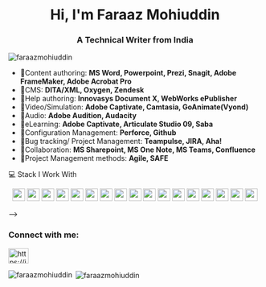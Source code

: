 <h1 align="center">Hi, I'm Faraaz Mohiuddin</h1>
<h3 align="center">A Technical Writer from India</h3>

<p align="left"> <img src="https://komarev.com/ghpvc/?username=faraazmohiuddin&label=Profile%20views&color=0e75b6&style=flat" alt="faraazmohiuddin" /> </p>

- 💬Content authoring: **MS Word, Powerpoint, Prezi, Snagit, Adobe FrameMaker, Adobe Acrobat Pro**
- 💬CMS: **DITA/XML, Oxygen, Zendesk**
- 💬Help authoring: **Innovasys Document X, WebWorks ePublisher**
- 💬Video/Simulation: **Adobe Captivate, Camtasia, GoAnimate(Vyond)**
- 💬Audio: **Adobe Audition, Audacity**
- 💬eLearning: **Adobe Captivate, Articulate Studio 09, Saba**
- 💬Configuration Management: **Perforce, Github**
- 💬Bug tracking/ Project Management: **Teampulse, JIRA, Aha!**
- 💬Collaboration: **MS Sharepoint, MS One Note, MS Teams, Confluence**
- 💬Project Management methods: **Agile, SAFE**



💻 Stack I Work With

<p align="center">
<img src="https://img.shields.io/badge/CMS%20-DITA%2FXML%20%7C%20Oxygen%20%7C%20Zendesk-blue?&style=for-the-badge" height="25"/>
<img src="https://img.shields.io/badge/php-8892BF.svg?&style=for-the-badge&logo=php&logoColor=white" height="25"/>
<img src="https://img.shields.io/badge/javascript-F7DF1E.svg?&style=for-the-badge&logo=javascript&logoColor=white" height="25"/>
<img src="https://img.shields.io/badge/firebase-FFCA28.svg?&style=for-the-badge&logo=firebase&logoColor=white" height="25"/>
<img src="https://img.shields.io/badge/mysql-4479A1.svg?&style=for-the-badge&logo=mysql&logoColor=white" height="25"/>
<img src="https://img.shields.io/badge/xampp-FB7A24.svg?&style=for-the-badge&logo=xampp&logoColor=white" height="25"/>
<img src="https://img.shields.io/badge/jupyter-F3631D.svg?&style=for-the-badge&logo=jupyter&logoColor=white" height="25"/>
<img src="https://img.shields.io/badge/anaconda-42B029.svg?&style=for-the-badge&logo=anaconda&logoColor=white" height="25"/>
<img src="https://img.shields.io/badge/VS%20Code-007ACC.svg?&style=for-the-badge&logo=visual-studio-code&logoColor=white" height="25"/>
<img src="https://img.shields.io/badge/opera-FF1B2D.svg?&style=for-the-badge&logo=opera&logoColor=white" height="25"/>
<img src="https://img.shields.io/badge/sublime-FF9800.svg?&style=for-the-badge&logo=sublime-text&logoColor=white" height="25"/>
<img src="https://img.shields.io/badge/edge-0078D7.svg?&style=for-the-badge&logo=microsoft-edge&logoColor=white" height="25"/>
<img src="https://img.shields.io/badge/Laravel-FF2D20.svg?&style=for-the-badge&logo=laravel&logoColor=white" height="25"/>
<img src="https://img.shields.io/badge/Flask-000000.svg?&style=for-the-badge&logo=flask&logoColor=white" height="25"/>
<img src="https://img.shields.io/badge/latex-008080.svg?&style=for-the-badge&logo=latex&logoColor=white" height="25"/>
<img src="https://img.shields.io/badge/sqlite-7CBEE4.svg?&style=for-the-badge&logo=sqlite&logoColor=white" height="25"/>
<img src="https://img.shields.io/badge/Django-092D1F.svg?&style=for-the-badge&logo=Django&logoColor=white" height="25"/>
</p> -->

<h3 align="left">Connect with me:</h3>
<p align="left">
<a href="https://in.linkedin.com/in/faraazmohiuddin" target="blank"><img align="center" src="https://raw.githubusercontent.com/rahuldkjain/github-profile-readme-generator/master/src/images/icons/Social/linked-in-alt.svg" alt="https://in.linkedin.com/in/faraazmohiuddin" height="30" width="40" /></a>
</p>

<p><img align="left" src="https://github-readme-stats.vercel.app/api/top-langs?username=faraazmohiuddin&show_icons=true&locale=en&layout=compact" alt="faraazmohiuddin" /></p>

<p>&nbsp;<img align="center" src="https://github-readme-stats.vercel.app/api?username=faraazmohiuddin&show_icons=true&locale=en" alt="faraazmohiuddin" /></p><!--
**faraazmohiuddin/faraazmohiuddin** is a ✨ _special_ ✨ repository because its `README.md` (this file) appears on your GitHub profile.

Here are some ideas to get you started:

- 🔭 I’m currently working on ...
- 🌱 I’m currently learning ...
- 👯 I’m looking to collaborate on ...
- 🤔 I’m looking for help with ...
- 💬 Ask me about ...
- 📫 How to reach me: ...
- 😄 Pronouns: ...
- ⚡ Fun fact: ...
-->
